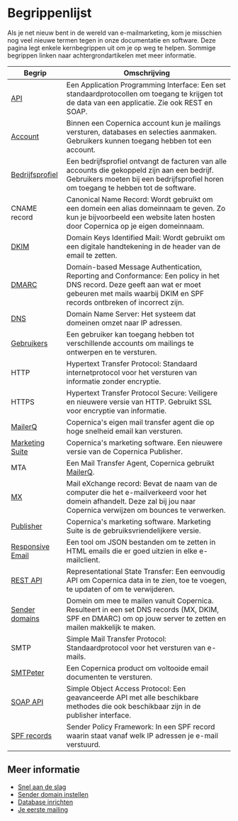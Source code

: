 # Begrippenlijst 

Als je net nieuw bent in de wereld van e-mailmarketing, kom je misschien 
nog veel nieuwe termen tegen in onze documentatie en software. Deze pagina 
legt enkele kernbegrippen uit om je op weg te helpen. Sommige begrippen 
linken naar achtergrondartikelen met meer informatie.


| Begrip                                               | Omschrijving                                                                                                                                                                                         |
|------------------------------------------------------|------------------------------------------------------------------------------------------------------------------------------------------------------------------------------------------------------|
| [API](./apis)                                        | Een Application Programming Interface: Een set standaardprotocollen om toegang te krijgen tot de data van een applicatie. Zie ook REST en SOAP.                                                      |
| [Account](./accounts-and-users)                      | Binnen een Copernica account kun je mailings versturen, databases en selecties aanmaken. Gebruikers kunnen toegang hebben tot een account.                                                           |
| [Bedrijfsprofiel](./accounts-and-users)              | Een bedrijfsprofiel ontvangt de facturen van alle accounts die gekoppeld zijn aan een bedrijf. Gebruikers moeten bij een bedrijfsprofiel horen om toegang te hebben tot de software.                 |
| CNAME record                                         | Canonical Name Record: Wordt gebruikt om een domein een alias domeinnaam te geven. Zo kun je bijvoorbeeld een website laten hosten door Copernica op je eigen domeinnaam.                            |
| [DKIM](./dkim)                                       | Domain Keys Identified Mail: Wordt gebruikt om een digitale handtekening in de header van de email te zetten.                                                                                        |
| [DMARC](./dmarc)                                     | Domain-based Message Authentication, Reporting and Conformance: Een policy in het DNS record. Deze geeft aan wat er moet gebeuren met mails waarbij DKIM en SPF records ontbreken of incorrect zijn. |
| [DNS](./dns)                                         | Domain Name Server: Het systeem dat domeinen omzet naar IP adressen.                                                                                                                                 |
| [Gebruikers](./accounts-and-users)                   | Een gebruiker kan toegang hebben tot verschillende accounts om mailings te ontwerpen en te versturen.                                                                                                |
| HTTP                                                 | Hypertext Transfer Protocol: Standaard internetprotocol voor het versturen van informatie zonder encryptie.                                                                                          |
| HTTPS                                                | Hypertext Transfer Protocol Secure: Veiligere en nieuwere versie van HTTP. Gebruikt SSL voor encryptie van informatie.                                                                               |
| [MailerQ](https://www.mailerq.com/)                  | Copernica's eigen mail transfer agent die op hoge snelheid email kan versturen.                                                                                                                      |
| [Marketing Suite](https://ms.copernica.com/)         | Copernica's marketing software. Een nieuwere versie van de Copernica Publisher.                                                                                                                      |
| MTA                                                  | Een Mail Transfer Agent, Copernica gebruikt  [MailerQ](www.mailerq.com).                                                                                                                             |
| [MX](./mx)                                           | Mail eXchange record: Bevat de naam van de computer die het e-mailverkeerd voor het domein afhandelt. Deze zal bij jou naar Copernica verwijzen om bounces te verwerken.                             |
| [Publisher](https://publisher.copernica.com/)        | Copernica's marketing software. Marketing Suite is de gebruiksvriendelijkere versie.                                                                                                                 |
| [Responsive Email](https://www.responsiveemail.com/) | Een tool om JSON bestanden om te zetten in HTML emails die er goed uitzien in elke e-mailclient.                                                                                                     |
| [REST API](rest-api)                                 | Representational State Transfer: Een eenvoudig API om Copernica data in te zien, toe te voegen, te updaten of om te verwijderen.                                                                     |
| [Sender domains](./sender-domains)                   | Domein om mee te mailen vanuit Copernica. Resulteert in een set DNS records (MX, DKIM, SPF en DMARC) om op jouw server te zetten en mailen makkelijk te maken.                                       |
| SMTP                                                 | Simple Mail Transfer Protocol: Standaardprotocol voor het versturen van e-mails.                                                                                                                     |
| [SMTPeter](https://www.smtpeter.com/)                | Een Copernica product om voltooide email documenten te versturen.                                                                                                                                    |
| [SOAP API](soap-api-documentation)                   | Simple Object Access Protocol: Een geavanceerde API met alle beschikbare methodes die ook beschikbaar zijn in de publisher interface.                                                                |
| [SPF records](./spf)                                 | Sender Policy Framework: In een SPF record waarin staat vanaf welk IP adressen je e-mail verstuurd.                                                                                                  |
                                                                                                                                                                                                                                              
## Meer informatie                                                                                                                                                                                                                            

* [Snel aan de slag](./quick-start-guide)
* [Sender domain instellen](./quick-sender-domain-guide)
* [Database inrichten](./quick-database-guide)
* [Je eerste mailing](./quick-mailing-guide)
